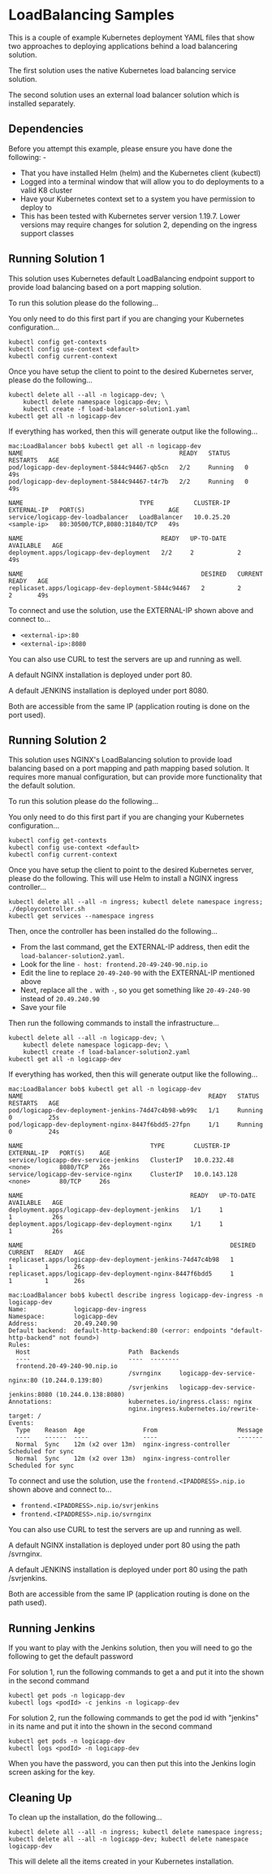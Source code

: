 LoadBalancing Samples
=====================

This is a couple of example Kubernetes deployment YAML files that show two approaches
to deploying applications behind a load balancering solution.

The first solution uses the native Kubernetes load balancing service solution.

The second solution uses an external load balancer solution which is installed separately.

Dependencies
------------
Before you attempt this example, please ensure you have done the following: -
- That you have installed Helm (helm) and the Kubernetes client (kubectl)
- Logged into a terminal window that will allow you to do deployments to a valid K8 cluster
- Have your Kubernetes context set to a system you have permission to deploy to
- This has been tested with Kubernetes server version 1.19.7. Lower versions may require changes for solution 2, depending on the ingress support classes

Running Solution 1
------------------
This solution uses Kubernetes default LoadBalancing endpoint support to provide load balancing
based on a port mapping solution.

To run this solution please do the following...

You only need to do this first part if you are changing your Kubernetes configuration...

    kubectl config get-contexts
    kubectl config use-context <default>
    kubectl config current-context
    
Once you have setup the client to point to the desired Kubernetes server, please do the following...

    kubectl delete all --all -n logicapp-dev; \
        kubectl delete namespace logicapp-dev; \
        kubectl create -f load-balancer-solution1.yaml
    kubectl get all -n logicapp-dev

If everything has worked, then this will generate output like the following...

    mac:LoadBalancer bob$ kubectl get all -n logicapp-dev
    NAME                                           READY   STATUS    RESTARTS   AGE
    pod/logicapp-dev-deployment-5844c94467-qb5cn   2/2     Running   0          49s
    pod/logicapp-dev-deployment-5844c94467-t4r7b   2/2     Running   0          49s

    NAME                                TYPE           CLUSTER-IP   EXTERNAL-IP   PORT(S)                       AGE
    service/logicapp-dev-loadbalancer   LoadBalancer   10.0.25.20   <sample-ip>   80:30500/TCP,8080:31840/TCP   49s

    NAME                                      READY   UP-TO-DATE   AVAILABLE   AGE
    deployment.apps/logicapp-dev-deployment   2/2     2            2           49s

    NAME                                                 DESIRED   CURRENT   READY   AGE
    replicaset.apps/logicapp-dev-deployment-5844c94467   2         2         2       49s

To connect and use the solution, use the EXTERNAL-IP shown above and connect to...
- `<external-ip>:80`
- `<external-ip>:8080`

You can also use CURL to test the servers are up and running as well.

A default NGINX installation is deployed under port 80.

A default JENKINS installation is deployed under port 8080.

Both are accessible from the same IP (application routing is done on the port used).

Running Solution 2
------------------
This solution uses NGINX's LoadBalancing solution to provide load balancing based on a port 
mapping and path mapping based solution. It requires more manual configuration, but can provide
more functionality that the default solution.

To run this solution please do the following...

You only need to do this first part if you are changing your Kubernetes configuration...

    kubectl config get-contexts
    kubectl config use-context <default>
    kubectl config current-context
    
Once you have setup the client to point to the desired Kubernetes server, please do the following.
This will use Helm to install a NGINX ingress controller...

    kubectl delete all --all -n ingress; kubectl delete namespace ingress;
    ./deploycontroller.sh
    kubectl get services --namespace ingress

Then, once the controller has been installed do the following...
- From the last command, get the EXTERNAL-IP address, then edit the `load-balancer-solution2.yaml`.
- Look for the line `- host: frontend.20-49-240-90.nip.io`
- Edit the line to replace `20-49-240-90` with the EXTERNAL-IP mentioned above
- Next, replace all the `.` with `-`, so you get something like `20-49-240-90` instead of `20.49.240.90`
- Save your file

Then run the following commands to install the infrastructure...

    kubectl delete all --all -n logicapp-dev; \
        kubectl delete namespace logicapp-dev; \
        kubectl create -f load-balancer-solution2.yaml
    kubectl get all -n logicapp-dev

If everything has worked, then this will generate output like the following...

    mac:LoadBalancer bob$ kubectl get all -n logicapp-dev
    NAME                                                   READY   STATUS    RESTARTS   AGE
    pod/logicapp-dev-deployment-jenkins-74d47c4b98-wb99c   1/1     Running   0          25s
    pod/logicapp-dev-deployment-nginx-8447f6bdd5-27fpn     1/1     Running   0          24s

    NAME                                   TYPE        CLUSTER-IP     EXTERNAL-IP   PORT(S)    AGE
    service/logicapp-dev-service-jenkins   ClusterIP   10.0.232.48    <none>        8080/TCP   26s
    service/logicapp-dev-service-nginx     ClusterIP   10.0.143.128   <none>        80/TCP     26s

    NAME                                              READY   UP-TO-DATE   AVAILABLE   AGE
    deployment.apps/logicapp-dev-deployment-jenkins   1/1     1            1           26s
    deployment.apps/logicapp-dev-deployment-nginx     1/1     1            1           26s

    NAME                                                         DESIRED   CURRENT   READY   AGE
    replicaset.apps/logicapp-dev-deployment-jenkins-74d47c4b98   1         1         1       26s
    replicaset.apps/logicapp-dev-deployment-nginx-8447f6bdd5     1         1         1       26s

    mac:LoadBalancer bob$ kubectl describe ingress logicapp-dev-ingress -n logicapp-dev
    Name:             logicapp-dev-ingress
    Namespace:        logicapp-dev
    Address:          20.49.240.90
    Default backend:  default-http-backend:80 (<error: endpoints "default-http-backend" not found>)
    Rules:
      Host                           Path  Backends
      ----                           ----  --------
      frontend.20-49-240-90.nip.io  
                                     /svrnginx     logicapp-dev-service-nginx:80 (10.244.0.139:80)
                                     /svrjenkins   logicapp-dev-service-jenkins:8080 (10.244.0.138:8080)
    Annotations:                     kubernetes.io/ingress.class: nginx
                                     nginx.ingress.kubernetes.io/rewrite-target: /
    Events:
      Type    Reason  Age                From                      Message
      ----    ------  ----               ----                      -------
      Normal  Sync    12m (x2 over 13m)  nginx-ingress-controller  Scheduled for sync
      Normal  Sync    12m (x2 over 13m)  nginx-ingress-controller  Scheduled for sync

To connect and use the solution, use the `frontend.<IPADDRESS>.nip.io` shown above and connect to...
- `frontend.<IPADDRESS>.nip.io/svrjenkins`
- `frontend.<IPADDRESS>.nip.io/svrnginx`

You can also use CURL to test the servers are up and running as well.

A default NGINX installation is deployed under port 80 using the path /svrnginx.

A default JENKINS installation is deployed under port 80 using the path /svrjenkins.

Both are accessible from the same IP (application routing is done on the path used).

Running Jenkins
---------------
If you want to play with the Jenkins solution, then you will need to go the following to get the default password

For solution 1, run the following commands to get a <podId> and put it into the <podId> shown in the second command

    kubectl get pods -n logicapp-dev
    kubectl logs <podId> -c jenkins -n logicapp-dev

For solution 2, run the following commands to get the pod id with "jenkins" in its name and put it into the <podId> shown in the second command
    
    kubectl get pods -n logicapp-dev 
    kubectl logs <podId> -n logicapp-dev
    
When you have the password, you can then put this into the Jenkins login screen asking for the key.

Cleaning Up
-----------
To clean up the installation, do the following...

    kubectl delete all --all -n ingress; kubectl delete namespace ingress;
    kubectl delete all --all -n logicapp-dev; kubectl delete namespace logicapp-dev
        
This will delete all the items created in your Kubernetes installation.
